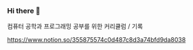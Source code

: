 ### Hi there 👋

컴퓨터 공학과 프로그래밍 공부를 위한 커리큘럼 / 기록

https://www.notion.so/355875574c0d487c8d3a74bfd9da8038

